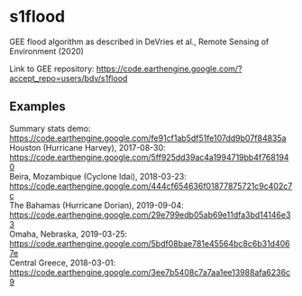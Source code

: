 # s1flood
GEE flood algorithm as described in DeVries et al., Remote Sensing of Environment (2020)

Link to GEE repository:
https://code.earthengine.google.com/?accept_repo=users/bdv/s1flood  


## Examples

Summary stats demo: https://code.earthengine.google.com/fe91cf1ab5df51fe107dd9b07f84835a  
Houston (Hurricane Harvey), 2017-08-30: https://code.earthengine.google.com/5ff925dd39ac4a1994719bb4f7681940  
Beira, Mozambique (Cyclone Idai), 2018-03-23: https://code.earthengine.google.com/444cf654636f01877875721c9c402c7c  
The Bahamas (Hurricane Dorian), 2019-09-04: https://code.earthengine.google.com/29e799edb05ab69e11dfa3bd14146e33  
Omaha, Nebraska, 2019-03-25: https://code.earthengine.google.com/5bdf08bae781e45564bc8c6b31d4067e  
Central Greece, 2018-03-01: https://code.earthengine.google.com/3ee7b5408c7a7aa1ee13988afa6236c9  

